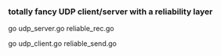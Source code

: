 ### totally fancy UDP client/server with a reliability layer

go udp_server.go reliable_rec.go

go udp_client.go reliable_send.go

